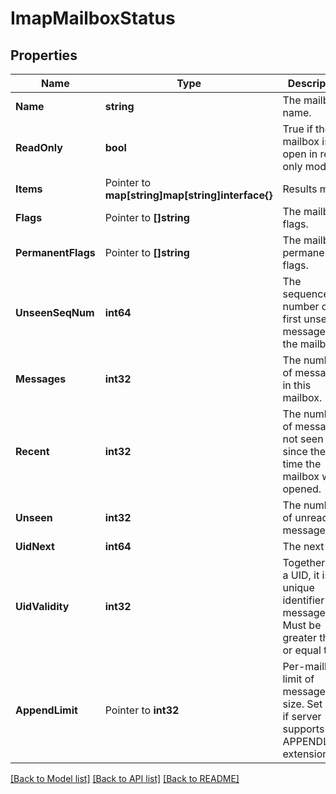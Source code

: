 # ImapMailboxStatus

## Properties

Name | Type | Description | Notes
------------ | ------------- | ------------- | -------------
**Name** | **string** | The mailbox name. | 
**ReadOnly** | **bool** | True if the mailbox is open in read-only mode. | 
**Items** | Pointer to **map[string]map[string]interface{}** | Results map | 
**Flags** | Pointer to **[]string** | The mailbox flags. | 
**PermanentFlags** | Pointer to **[]string** | The mailbox permanent flags. | 
**UnseenSeqNum** | **int64** | The sequence number of the first unseen message in the mailbox. | 
**Messages** | **int32** | The number of messages in this mailbox. | 
**Recent** | **int32** | The number of messages not seen since the last time the mailbox was opened. | 
**Unseen** | **int32** | The number of unread messages. | 
**UidNext** | **int64** | The next UID. | 
**UidValidity** | **int32** | Together with a UID, it is a unique identifier for a message. Must be greater than or equal to 1. | 
**AppendLimit** | Pointer to **int32** | Per-mailbox limit of message size. Set only if server supports the APPENDLIMIT extension | [optional] 

[[Back to Model list]](../README#documentation-for-models) [[Back to API list]](../README#documentation-for-api-endpoints) [[Back to README]](../README)



